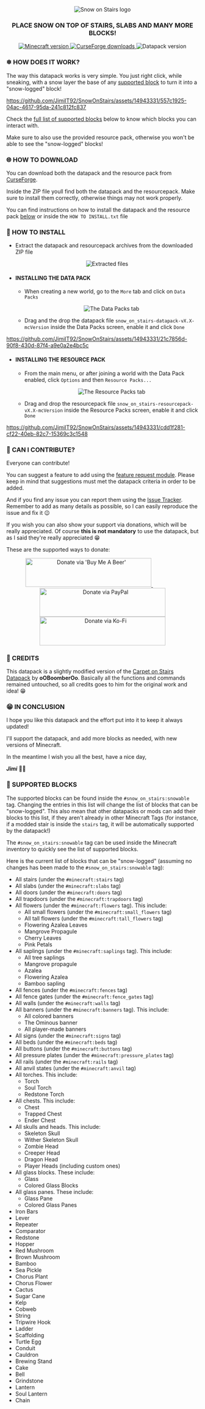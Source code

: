 <p style="text-align: center;">
    <img src="./docs/logo.png" alt="Snow on Stairs logo"/>
    <h3 style="text-align: center; text-transform: uppercase;">Place snow on top of stairs, slabs and many more blocks!</h3>
    <p style="text-align: center;">
        <a href="https://minecraft.net" target="_blank">
            <img src="https://img.shields.io/badge/Minecraft-1.20.2-success" alt="Minecraft version" />
        </a>
        <a href="https://www.curseforge.com/minecraft/customization/snow-on-stairs-datapack" target="_blank">
            <img src="http://cf.way2muchnoise.eu/full_435001_downloads.svg" alt="CurseForge downloads" />
        </a>
        <img src="https://img.shields.io/badge/Version-5.0-blue" alt="Datapack version" />
    </p>
</p>

### ❄ HOW DOES IT WORK?

The way this datapack works is very simple. You just right click, while sneaking, with a snow layer the base of any [supported block](#🧊-supported-blocks) to turn it into a "snow-logged" block!

https://github.com/JimiIT92/SnowOnStairs/assets/14943331/557c1925-04ac-4617-95da-241c812fc837

Check the [full list of supported blocks](#🧊-supported-blocks) below to know which blocks you can interact with.

Make sure to also use the provided resource pack, otherwise you won't be able to see the "snow-logged" blocks!

### 🌐 HOW TO DOWNLOAD

You can download both the datapack and the resource pack from [CurseForge](https://www.curseforge.com/minecraft/customization/snow-on-stairs-datapack/files).

Inside the ZIP file youll find both the datapack and the resourcepack. Make sure to install them correctly,
otherwise things may not work properly.

You can find instructions on how to install the datapack and the resource pack [below](#🔧-how-to-install) or inside the `HOW TO INSTALL.txt` file

### 🔧 HOW TO INSTALL

- Extract the datapack and resourcepack archives from the downloaded ZIP file 
<br/><p style="text-align: center;"><img src="./docs/files.png" alt="Extracted files" /></p>

- #### INSTALLING THE DATA PACK

    - When creating a new world, go to the `More` tab and click on `Data Packs` 
    <br/><p style="text-align: center;"><img src="./docs/datapacks.png" alt="The Data Packs tab" /></p>

    - Drag and the drop the datapack file `snow_on_stairs-datapack-vX.X-mcVersion` inside the Data Packs screen, enable it and click `Done`

https://github.com/JimiIT92/SnowOnStairs/assets/14943331/21c7856d-90f8-430d-87f4-a9e0a2e4bc5c

- #### INSTALLING THE RESOURCE PACK

    - From the main menu, or after joining a world with the Data Pack enabled, click `Options` and then `Resource Packs...` <br/><p style="text-align: center;"><img src="./docs/resourcepacks.png" alt="The Resource Packs tab" /></p>

    - Drag and drop the resourcepack file `snow_on_stairs-resourcepack-vX.X-mcVersion` inside the Resource Packs screen, enable it and click `Done`

https://github.com/JimiIT92/SnowOnStairs/assets/14943331/cdd1f281-cf22-40eb-82c7-15369c3c1548

### 🔗 CAN I CONTRIBUTE?

Everyone can contribute!

You can suggest a feature to add using the [feature request module](https://github.com/JimiIT92/SnowOnStairs/issues/new?template=feature-request.md). Please keep in mind that suggestions must met the datapack criteria in order to be added.

And if you find any issue you can report them using the [Issue Tracker](https://github.com/JimiIT92/SnowOnStairs/issues/new?template=bug-report.md). Remember to add as many details as possible, so I can
easily reproduce the issue and fix it 😉

If you wish you can also show your support via donations, which will be really appreciated. Of course **this is not mandatory** to use the datapack, but as I said they're really appreciated 😁

These are the supported ways to donate:

<p style="text-align:center">
    <a href="https://www.buymeacoffee.com/JimiIT92" target="_blank">
        <img src="https://cdn.buymeacoffee.com/buttons/default-orange.png" width=330 height=75 alt="Donate via 'Buy Me A Beer'" />
    </a>
    &emsp;&emsp;&emsp;&emsp;&emsp;
    <a href="https://www.paypal.com/cgi-bin/webscr?cmd=_s-xclick&hosted_button_id=26VTWV4CY282S" target="_blank">
        <img src="https://upload.wikimedia.org/wikipedia/commons/thumb/3/39/PayPal_logo.svg/1280px-PayPal_logo.png" width=330 height=75 alt="Donate via PayPal" />
    </a>
    <br/>
    <a href="https://ko-fi.com/jimi_" target="_blank">
        <img src="https://storage.ko-fi.com/cdn/Kofi_Logo_Blue.svg" width=330 height=75 alt="Donate via Ko-Fi" />
    </a>
</p>

### 📃 CREDITS

This datapack is a slightly modified version of the [Carpet on Stairs Datapack](https://github.com/oOBoomberOo/carpet_on_stairs) by **oOBoomberOo**. Basically all the functions and commands remained untouched, so all credits goes to him for the original work and idea! 😁

### 😁 IN CONCLUSION

I hope you like this datapack and the effort put into it to keep it always updated!

I'll support the datapack, and add more blocks as needed, with new versions of Minecraft.

In the meantime I wish you all the best, have a nice day,

**_Jimi_** 🤘🏼

### 🧊 SUPPORTED BLOCKS

The supported blocks can be found inside the `#snow_on_stairs:snowable` tag. Changing the entries in this list will change the list of blocks that can be "snow-logged". This also mean that other datapacks or mods can add their blocks to this list, if they aren't already in other Minecraft Tags (for instance, if a modded stair is inside the `stairs` tag, it will be automatically supported by the datapack!)

The `#snow_on_stairs:snowable` tag can be used inside the Minecraft inventory to quickly see the list of supported blocks.

Here is the current list of blocks that can be "snow-logged" (assuming no changes has been made to the `#snow_on_stairs:snowable` tag):

- All stairs (under the `#minecraft:stairs` tag)
- All slabs (under the `#minecraft:slabs` tag)
- All doors (under the `#minecraft:doors` tag)
- All trapdoors (under the `#minecraft:trapdoors` tag)
- All flowers (under the `#minecraft:flowers` tag). This include:
    - All small flowers (under the `#minecraft:small_flowers` tag)
    - All tall flowers (under the `#minecraft:tall_flowers` tag)
    - Flowering Azalea Leaves
    - Mangrove Propagule
    - Cherry Leaves
    - Pink Petals
- All saplings (under the `#minecraft:saplings` tag). This include:
    - All tree saplings
    - Mangrove propagule
    - Azalea
    - Flowering Azalea
    - Bamboo sapling
- All fences (under the `#minecraft:fences` tag)
- All fence gates (under the `#minecraft:fence_gates` tag)
- All walls (under the `#minecraft:walls` tag)
- All banners (under the `#minecraft:banners` tag). This include:
    - All colored banners
    - The Ominous banner
    - All player-made banners
- All signs (under the `#minecraft:signs` tag)
- All beds (under the `#minecraft:beds` tag)
- All buttons (under the `#minecraft:buttons` tag)
- All pressure plates (under the `#minecraft:pressure_plates` tag)
- All rails (under the `#minecraft:rails` tag)
- All anvil states (under the `#minecraft:anvil` tag)
- All torches. This include:
    - Torch
    - Soul Torch
    - Redstone Torch
- All chests. This include:
    - Chest
    - Trapped Chest
    - Ender Chest
- All skulls and heads. This include:
    - Skeleton Skull
    - Wither Skeleton Skull
    - Zombie Head
    - Creeper Head
    - Dragon Head
    - Player Heads (including custom ones)
- All glass blocks. These include:
    - Glass
    - Colored Glass Blocks
- All glass panes. These include:
    - Glass Pane
    - Colored Glass Panes
- Iron Bars
- Lever
- Repeater
- Comparator
- Redstone
- Hopper
- Red Mushroom
- Brown Mushroom
- Bamboo
- Sea Pickle
- Chorus Plant
- Chorus Flower
- Cactus
- Sugar Cane
- Kelp
- Cobweb
- String
- Tripwire Hook
- Ladder
- Scaffolding
- Turtle Egg
- Conduit
- Cauldron
- Brewing Stand
- Cake
- Bell
- Grindstone
- Lantern
- Soul Lantern
- Chain
